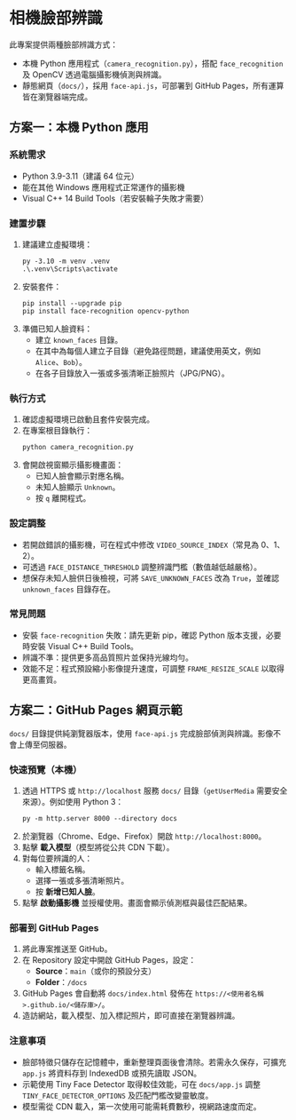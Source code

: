 相機臉部辨識
============

此專案提供兩種臉部辨識方式：

- 本機 Python 應用程式（`camera_recognition.py`），搭配 `face_recognition` 及 OpenCV 透過電腦攝影機偵測與辨識。
- 靜態網頁（`docs/`），採用 `face-api.js`，可部署到 GitHub Pages，所有運算皆在瀏覽器端完成。

方案一：本機 Python 應用
------------------------

### 系統需求
- Python 3.9-3.11（建議 64 位元）
- 能在其他 Windows 應用程式正常運作的攝影機
- Visual C++ 14 Build Tools（若安裝輪子失敗才需要）

### 建置步驟
1. 建議建立虛擬環境：
   ```
   py -3.10 -m venv .venv
   .\.venv\Scripts\activate
   ```
2. 安裝套件：
   ```
   pip install --upgrade pip
   pip install face-recognition opencv-python
   ```
3. 準備已知人臉資料：
   - 建立 `known_faces` 目錄。
   - 在其中為每個人建立子目錄（避免路徑問題，建議使用英文，例如 `Alice`、`Bob`）。
   - 在各子目錄放入一張或多張清晰正臉照片（JPG/PNG）。

### 執行方式
1. 確認虛擬環境已啟動且套件安裝完成。
2. 在專案根目錄執行：
   ```
   python camera_recognition.py
   ```
3. 會開啟視窗顯示攝影機畫面：
   - 已知人臉會顯示對應名稱。
   - 未知人臉顯示 `Unknown`。
   - 按 `q` 離開程式。

### 設定調整
- 若開啟錯誤的攝影機，可在程式中修改 `VIDEO_SOURCE_INDEX`（常見為 0、1、2）。
- 可透過 `FACE_DISTANCE_THRESHOLD` 調整辨識門檻（數值越低越嚴格）。
- 想保存未知人臉供日後檢視，可將 `SAVE_UNKNOWN_FACES` 改為 `True`，並確認 `unknown_faces` 目錄存在。

### 常見問題
- 安裝 `face-recognition` 失敗：請先更新 pip，確認 Python 版本支援，必要時安裝 Visual C++ Build Tools。
- 辨識不準：提供更多高品質照片並保持光線均勻。
- 效能不足：程式預設縮小影像提升速度，可調整 `FRAME_RESIZE_SCALE` 以取得更高畫質。

方案二：GitHub Pages 網頁示範
-----------------------------

`docs/` 目錄提供純瀏覽器版本，使用 `face-api.js` 完成臉部偵測與辨識。影像不會上傳至伺服器。

### 快速預覽（本機）
1. 透過 HTTPS 或 `http://localhost` 服務 `docs/` 目錄（`getUserMedia` 需要安全來源）。例如使用 Python 3：
   ```
   py -m http.server 8000 --directory docs
   ```
2. 於瀏覽器（Chrome、Edge、Firefox）開啟 `http://localhost:8000`。
3. 點擊 **載入模型**（模型將從公共 CDN 下載）。
4. 對每位要辨識的人：
   - 輸入標籤名稱。
   - 選擇一張或多張清晰照片。
   - 按 **新增已知人臉**。
5. 點擊 **啟動攝影機** 並授權使用。畫面會顯示偵測框與最佳匹配結果。

### 部署到 GitHub Pages
1. 將此專案推送至 GitHub。
2. 在 Repository 設定中開啟 GitHub Pages，設定：
   - **Source**：`main`（或你的預設分支）
   - **Folder**：`/docs`
3. GitHub Pages 會自動將 `docs/index.html` 發佈在 `https://<使用者名稱>.github.io/<儲存庫>/`。
4. 造訪網站，載入模型、加入標記照片，即可直接在瀏覽器辨識。

### 注意事項
- 臉部特徵只儲存在記憶體中，重新整理頁面後會清除。若需永久保存，可擴充 `app.js` 將資料存到 IndexedDB 或預先讀取 JSON。
- 示範使用 Tiny Face Detector 取得較佳效能，可在 `docs/app.js` 調整 `TINY_FACE_DETECTOR_OPTIONS` 及匹配門檻改變靈敏度。
- 模型需從 CDN 載入，第一次使用可能需耗費數秒，視網路速度而定。
